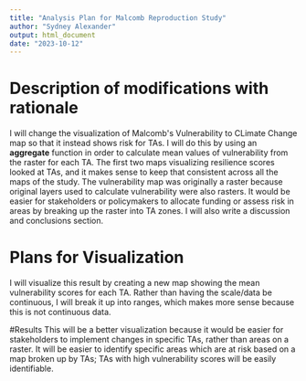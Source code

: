 ```yaml
---
title: "Analysis Plan for Malcomb Reproduction Study"
author: "Sydney Alexander"
output: html_document
date: "2023-10-12"
---
```


# Description of modifications with rationale

I will change the visualization of Malcomb's Vulnerability to CLimate Change map so that it instead shows risk for TAs.
I will do this by using an **aggregate** function in order to calculate mean values of vulnerability from the raster for each TA.
The first two maps visualizing resilience scores looked at TAs, and it makes sense to keep that consistent across all the maps of the study.
The vulnerability map was originally a raster because original layers used to calculate vulnerability were also rasters.
It would be easier for stakeholders or policymakers to allocate funding or assess risk in areas by breaking up the raster into TA zones. 
I will also write a discussion and conclusions section. 


# Plans for Visualization
I will visualize this result by creating a new map showing the mean vulnerability scores for each TA. Rather than having the scale/data be continuous, I will break it up into ranges, which makes more sense because this is not continuous data. 

#Results
This will be a better visualization because it would be easier for stakeholders to implement changes in specific TAs, rather than areas on a raster. It will be easier to identify specific areas which are at risk based on a map broken up by TAs; TAs with high vulnerability scores will be easily identifiable. 